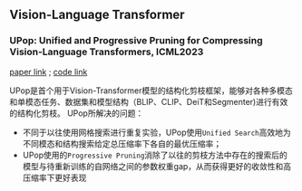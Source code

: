 ## Vision-Language Transformer
### UPop: Unified and Progressive Pruning for Compressing Vision-Language Transformers, **ICML2023**
[paper link](https://proceedings.mlr.press/v202/shi23e/shi23e.pdf) ; [code link](https://github.com/sdc17/UPop)

UPop是首个用于Vision-Transformer模型的结构化剪枝框架，能够对各种多模态和单模态任务、数据集和模型结构（BLIP、CLIP、DeiT和Segmenter)进行有效的结构化剪枝。
UPop所解决的问题：
- 不同于以往使用网格搜索进行重复实验，UPop使用`Unified Search`高效地为不同模态和结构搜索给定总压缩率下各自的最优压缩率；
- UPop使用的`Progressive Pruning`消除了以往的剪枝方法中存在的搜索后的模型与待重新训练的自网络之间的参数权重gap，从而获得更好的收敛性和高压缩率下更好表现
